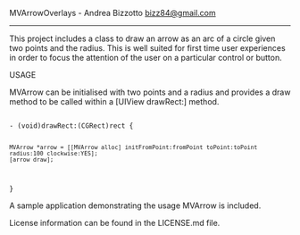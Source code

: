 
MVArrowOverlays - Andrea Bizzotto <bizz84@gmail.com>

-------------------------------------------------------

This project includes a class to draw an arrow as an arc of a circle given two points and the radius. This is well suited for first time user experiences in order to focus the attention of the user on a particular control or button.

USAGE

MVArrow can be initialised with two points and a radius and provides a draw method to be called within a [UIView drawRect:] method.

<code>
- (void)drawRect:(CGRect)rect {

    MVArrow *arrow = [[MVArrow alloc] initFromPoint:fromPoint toPoint:toPoint radius:100 clockwise:YES];
    [arrow draw];
}
</code>

A sample application demonstrating the usage MVArrow is included.

License information can be found in the LICENSE.md file.

